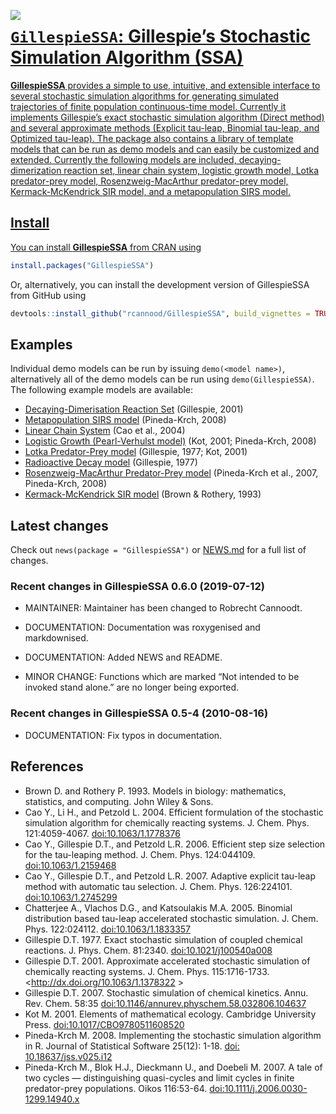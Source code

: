 
<!-- README.md is generated from README.Rmd. Please edit that file -->

<a href="https://travis-ci.org/rcannood/GillespieSSA"><img src="https://travis-ci.org/rcannood/GillespieSSA.svg" align="left"></a>
<a href="https://codecov.io/gh/rcannood/GillespieSSA">

# `GillespieSSA`: Gillespie’s Stochastic Simulation Algorithm (SSA)

**GillespieSSA** provides a simple to use, intuitive, and extensible
interface to several stochastic simulation algorithms for generating
simulated trajectories of finite population continuous-time model.
Currently it implements Gillespie’s exact stochastic simulation
algorithm (Direct method) and several approximate methods (Explicit
tau-leap, Binomial tau-leap, and Optimized tau-leap). The package also
contains a library of template models that can be run as demo models and
can easily be customized and extended. Currently the following models
are included, decaying-dimerization reaction set, linear chain system,
logistic growth model, Lotka predator-prey model, Rosenzweig-MacArthur
predator-prey model, Kermack-McKendrick SIR model, and a metapopulation
SIRS model.

## Install

You can install **GillespieSSA** from CRAN using

``` r
install.packages("GillespieSSA")
```

Or, alternatively, you can install the development version of
GillespieSSA from GitHub
using

``` r
devtools::install_github("rcannood/GillespieSSA", build_vignettes = TRUE)
```

## Examples

Individual demo models can be run by issuing `demo(<model name>)`,
alternatively all of the demo models can be run using
`demo(GillespieSSA)`. The following example models are available:

  - [Decaying-Dimerisation Reaction Set](demo/decayingDimer.R)
    (Gillespie, 2001)
  - [Metapopulation SIRS model](demo/epiChain.R) (Pineda-Krch, 2008)
  - [Linear Chain System](demo/linearChain.R) (Cao et al., 2004)
  - [Logistic Growth (Pearl-Verhulst model)](demo/logisticGrowth.R)
    (Kot, 2001; Pineda-Krch, 2008)
  - [Lotka Predator-Prey model](demo/lotka.R) (Gillespie, 1977; Kot,
    2001)
  - [Radioactive Decay model](demo/radioactiveDecay.R) (Gillespie, 1977)
  - [Rosenzweig-MacArthur Predator-Prey model](demo/rma.R) (Pineda-Krch
    et al., 2007, Pineda-Krch, 2008)
  - [Kermack-McKendrick SIR model](demo/sir.R) (Brown & Rothery, 1993)

## Latest changes

Check out `news(package = "GillespieSSA")` or [NEWS.md](inst/NEWS.md)
for a full list of
changes.

<!-- This section gets automatically generated from inst/NEWS.md, and also generates inst/NEWS -->

### Recent changes in GillespieSSA 0.6.0 (2019-07-12)

  - MAINTAINER: Maintainer has been changed to Robrecht Cannoodt.

  - DOCUMENTATION: Documentation was roxygenised and markdownised.

  - DOCUMENTATION: Added NEWS and README.

  - MINOR CHANGE: Functions which are marked “Not intended to be invoked
    stand alone.” are no longer being exported.

### Recent changes in GillespieSSA 0.5-4 (2010-08-16)

  - DOCUMENTATION: Fix typos in documentation.

## References

  - Brown D. and Rothery P. 1993. Models in biology: mathematics,
    statistics, and computing. John Wiley & Sons.
  - Cao Y., Li H., and Petzold L. 2004. Efficient formulation of the
    stochastic simulation algorithm for chemically reacting systems. J.
    Chem. Phys. 121:4059-4067.
    [doi:10.1063/1.1778376](http://dx.doi.org/10.1063/1.1778376)
  - Cao Y., Gillespie D.T., and Petzold L.R. 2006. Efficient step size
    selection for the tau-leaping method. J. Chem. Phys. 124:044109.
    [doi:10.1063/1.2159468](http://dx.doi.org/10.1063/1.2159468)
  - Cao Y., Gillespie D.T., and Petzold L.R. 2007. Adaptive explicit
    tau-leap method with automatic tau selection. J. Chem. Phys.
    126:224101.
    [doi:10.1063/1.2745299](http://dx.doi.org/10.1063/1.2745299)
  - Chatterjee A., Vlachos D.G., and Katsoulakis M.A. 2005. Binomial
    distribution based tau-leap accelerated stochastic simulation. J.
    Chem. Phys. 122:024112.
    [doi:10.1063/1.1833357](http://dx.doi.org/10.1063/1.1833357)
  - Gillespie D.T. 1977. Exact stochastic simulation of coupled chemical
    reactions. J. Phys. Chem. 81:2340.
    [doi:10.1021/j100540a008](http://dx.doi.org/10.1021/j100540a008)
  - Gillespie D.T. 2001. Approximate accelerated stochastic simulation
    of chemically reacting systems. J. Chem. Phys. 115:1716-1733.
    \<<http://dx.doi.org/10.1063/1.1378322> \>
  - Gillespie D.T. 2007. Stochastic simulation of chemical kinetics.
    Annu. Rev. Chem. 58:35
    [doi:10.1146/annurev.physchem.58.032806.104637](http://dx.doi.org/10.1146/annurev.physchem.58.032806.104637)
  - Kot M. 2001. Elements of mathematical ecology. Cambridge University
    Press.
    [doi:10.1017/CBO9780511608520](http://dx.doi.org/10.1017/CBO9780511608520)
  - Pineda-Krch M. 2008. Implementing the stochastic simulation
    algorithm in R. Journal of Statistical Software 25(12): 1-18.
    [doi: 10.18637/jss.v025.i12](http://dx.doi.org/10.18637/jss.v025.i12)
  - Pineda-Krch M., Blok H.J., Dieckmann U., and Doebeli M. 2007. A tale
    of two cycles — distinguishing quasi-cycles and limit cycles in
    finite predator-prey populations. Oikos 116:53-64.
    [doi:10.1111/j.2006.0030-1299.14940.x](http://dx.doi.org/10.1111/j.2006.0030-1299.14940.x)
